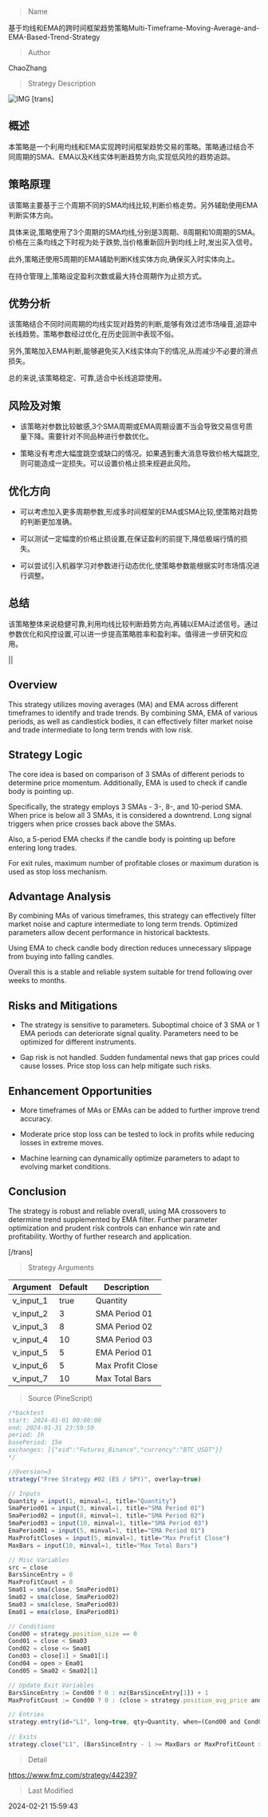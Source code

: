 
> Name

基于均线和EMA的跨时间框架趋势策略Multi-Timeframe-Moving-Average-and-EMA-Based-Trend-Strategy

> Author

ChaoZhang

> Strategy Description

![IMG](https://www.fmz.com/upload/asset/165a2c604b97a24919b.png)
[trans]
## 概述

本策略是一个利用均线和EMA实现跨时间框架趋势交易的策略。策略通过结合不同周期的SMA、EMA以及K线实体判断趋势方向,实现低风险的趋势追踪。

## 策略原理  

该策略主要基于三个周期不同的SMA均线比较,判断价格走势。另外辅助使用EMA判断实体方向。

具体来说,策略使用了3个周期的SMA均线,分别是3周期、8周期和10周期的SMA。价格在三条均线之下时视为处于跌势,当价格重新回升到均线上时,发出买入信号。

此外,策略还使用5周期的EMA辅助判断K线实体方向,确保买入时实体向上。

在持仓管理上,策略设定盈利次数或最大持仓周期作为止损方式。

## 优势分析

该策略结合不同时间周期的均线实现对趋势的判断,能够有效过滤市场噪音,追踪中长线趋势。策略参数经过优化,在历史回测中表现不俗。

另外,策略加入EMA判断,能够避免买入K线实体向下的情况,从而减少不必要的滑点损失。

总的来说,该策略稳定、可靠,适合中长线追踪使用。

## 风险及对策  

- 该策略对参数比较敏感,3个SMA周期或EMA周期设置不当会导致交易信号质量下降。需要针对不同品种进行参数优化。

- 策略没有考虑大幅度跳空或缺口的情况。如果遇到重大消息导致价格大幅跳空,则可能造成一定损失。可以设置价格止损来规避此风险。

## 优化方向  

- 可以考虑加入更多周期参数,形成多时间框架的EMA或SMA比较,使策略对趋势的判断更加准确。

- 可以测试一定幅度的价格止损设置,在保证盈利的前提下,降低极端行情的损失。

- 可以尝试引入机器学习对参数进行动态优化,使策略参数能根据实时市场情况进行调整。

## 总结  

该策略整体来说稳健可靠,利用均线比较判断趋势方向,再辅以EMA过滤信号。通过参数优化和风控设置,可以进一步提高策略胜率和盈利率。值得进一步研究和应用。

||

## Overview

This strategy utilizes moving averages (MA) and EMA across different timeframes to identify and trade trends. By combining SMA, EMA of various periods, as well as candlestick bodies, it can effectively filter market noise and trade intermediate to long term trends with low risk.

## Strategy Logic 

The core idea is based on comparison of 3 SMAs of different periods to determine price momentum. Additionally, EMA is used to check if candle body is pointing up.

Specifically, the strategy employs 3 SMAs - 3-, 8-, and 10-period SMA. When price is below all 3 SMAs, it is considered a downtrend. Long signal triggers when price crosses back above the SMAs.  

Also, a 5-period EMA checks if the candle body is pointing up before entering long trades.

For exit rules, maximum number of profitable closes or maximum duration is used as stop loss mechanism.

## Advantage Analysis

By combining MAs of various timeframes, this strategy can effectively filter market noise and capture intermediate to long term trends. Optimized parameters allow decent performance in historical backtests.

Using EMA to check candle body direction reduces unnecessary slippage from buying into falling candles.  

Overall this is a stable and reliable system suitable for trend following over weeks to months.

## Risks and Mitigations  

- The strategy is sensitive to parameters. Suboptimal choice of 3 SMA or 1 EMA periods can deteriorate signal quality. Parameters need to be optimized for different instruments.

- Gap risk is not handled. Sudden fundamental news that gap prices could cause losses. Price stop loss can help mitigate such risks.

## Enhancement Opportunities

- More timeframes of MAs or EMAs can be added to further improve trend accuracy.

- Moderate price stop loss can be tested to lock in profits while reducing losses in extreme moves.

- Machine learning can dynamically optimize parameters to adapt to evolving market conditions.

## Conclusion  

The strategy is robust and reliable overall, using MA crossovers to determine trend supplemented by EMA filter. Further parameter optimization and prudent risk controls can enhance win rate and profitability. Worthy of further research and application.

[/trans]

> Strategy Arguments



|Argument|Default|Description|
|----|----|----|
|v_input_1|true|Quantity|
|v_input_2|3|SMA Period 01|
|v_input_3|8|SMA Period 02|
|v_input_4|10|SMA Period 03|
|v_input_5|5|EMA Period 01|
|v_input_6|5|Max Profit Close|
|v_input_7|10|Max Total Bars|


> Source (PineScript)

``` javascript
/*backtest
start: 2024-01-01 00:00:00
end: 2024-01-31 23:59:59
period: 1h
basePeriod: 15m
exchanges: [{"eid":"Futures_Binance","currency":"BTC_USDT"}]
*/

//@version=3
strategy("Free Strategy #02 (ES / SPY)", overlay=true)

// Inputs
Quantity = input(1, minval=1, title="Quantity")
SmaPeriod01 = input(3, minval=1, title="SMA Period 01")
SmaPeriod02 = input(8, minval=1, title="SMA Period 02")
SmaPeriod03 = input(10, minval=1, title="SMA Period 03")
EmaPeriod01 = input(5, minval=1, title="EMA Period 01")
MaxProfitCloses = input(5, minval=1, title="Max Profit Close")
MaxBars = input(10, minval=1, title="Max Total Bars")

// Misc Variables
src = close
BarsSinceEntry = 0
MaxProfitCount = 0
Sma01 = sma(close, SmaPeriod01)
Sma02 = sma(close, SmaPeriod02)
Sma03 = sma(close, SmaPeriod03)
Ema01 = ema(close, EmaPeriod01)

// Conditions
Cond00 = strategy.position_size == 0
Cond01 = close < Sma03
Cond02 = close <= Sma01
Cond03 = close[1] > Sma01[1]
Cond04 = open > Ema01
Cond05 = Sma02 < Sma02[1]

// Update Exit Variables
BarsSinceEntry := Cond00 ? 0 : nz(BarsSinceEntry[1]) + 1
MaxProfitCount := Cond00 ? 0 : (close > strategy.position_avg_price and BarsSinceEntry > 1) ? nz(MaxProfitCount[1]) + 1 : nz(MaxProfitCount[1])

// Entries
strategy.entry(id="L1", long=true, qty=Quantity, when=(Cond00 and Cond01 and Cond02 and Cond03 and Cond04 and Cond05))
 
// Exits
strategy.close("L1", (BarsSinceEntry - 1 >= MaxBars or MaxProfitCount >= MaxProfitCloses))
```

> Detail

https://www.fmz.com/strategy/442397

> Last Modified

2024-02-21 15:59:43
